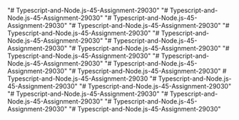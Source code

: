 "# Typescript-and-Node.js-45-Assignment-29030" 
"# Typescript-and-Node.js-45-Assignment-29030" 
"# Typescript-and-Node.js-45-Assignment-29030" 
"# Typescript-and-Node.js-45-Assignment-29030" 
"# Typescript-and-Node.js-45-Assignment-29030" 
"# Typescript-and-Node.js-45-Assignment-29030" 
"# Typescript-and-Node.js-45-Assignment-29030" 
"# Typescript-and-Node.js-45-Assignment-29030" 
"# Typescript-and-Node.js-45-Assignment-29030" 
"# Typescript-and-Node.js-45-Assignment-29030" 
"# Typescript-and-Node.js-45-Assignment-29030" 
"# Typescript-and-Node.js-45-Assignment-29030" 
#   T y p e s c r i p t - a n d - N o d e . j s - 4 5 - A s s i g n m e n t - 2 9 0 3 0  
 "# Typescript-and-Node.js-45-Assignment-29030" 
"# Typescript-and-Node.js-45-Assignment-29030" 
"# Typescript-and-Node.js-45-Assignment-29030" 
"# Typescript-and-Node.js-45-Assignment-29030" 
"# Typescript-and-Node.js-45-Assignment-29030" 
"# Typescript-and-Node.js-45-Assignment-29030" 

